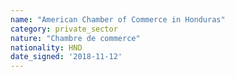 ```yaml
---
name: "American Chamber of Commerce in Honduras"
category: private_sector
nature: "Chambre de commerce"
nationality: HND
date_signed: '2018-11-12'
---
```

    